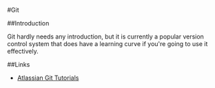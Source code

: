 #Git

##Introduction

Git hardly needs any introduction, but it is currently a popular version control system that does have a learning curve if you're going to use it effectively.

##Links

- [Atlassian Git Tutorials](https://www.atlassian.com/git/tutorials)
